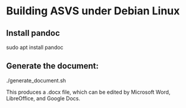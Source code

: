 # Building ASVS under Debian Linux

## Install pandoc

sudo apt install pandoc

## Generate the document:

./generate_document.sh

This produces a .docx file, which can be edited by Microsoft Word, LibreOffice, and Google Docs. 
